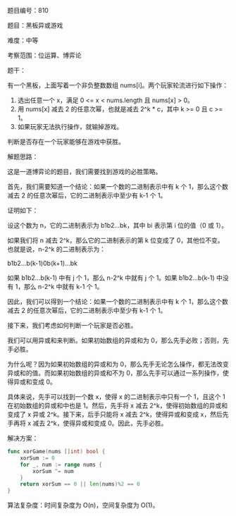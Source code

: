 题目编号：810

题目：黑板异或游戏

难度：中等

考察范围：位运算、博弈论

题干：

有一个黑板，上面写着一个非负整数数组 nums[i]。两个玩家轮流进行如下操作：

1. 选出任意一个 x，满足 0 <= x < nums.length 且 nums[x] > 0。
2. 用 nums[x] 减去 2 的任意次幂，也就是减去 2^k * c，其中 k >= 0 且 c >= 1。
3. 如果玩家无法执行操作，就输掉游戏。

判断是否存在一个玩家能够在游戏中获胜。

解题思路：

这是一道博弈论的题目，我们需要找到游戏的必胜策略。

首先，我们需要知道一个结论：如果一个数的二进制表示中有 k 个 1，那么这个数减去 2 的任意次幂后，它的二进制表示中至少有 k-1 个 1。

证明如下：

设这个数为 n，它的二进制表示为 b1b2...bk，其中 bi 表示第 i 位的值（0 或 1）。

如果我们将 n 减去 2^k，那么它的二进制表示的第 k 位变成了 0，其他位不变。也就是说，n-2^k 的二进制表示为：

b1b2...b(k-1)0b(k+1)...bk

如果 b1b2...b(k-1) 中有 j 个 1，那么 n-2^k 中就有 j 个 1。如果 b1b2...b(k-1) 中没有 1，那么 n-2^k 中就有 k-1 个 1。

因此，我们可以得到一个结论：如果一个数的二进制表示中有 k 个 1，那么这个数减去 2 的任意次幂后，它的二进制表示中至少有 k-1 个 1。

接下来，我们考虑如何判断一个玩家是否必胜。

我们可以用异或和来判断。如果初始数组的异或和为 0，那么先手必败；否则，先手必胜。

为什么呢？因为如果初始数组的异或和为 0，那么先手无论怎么操作，都无法改变异或和的值。而如果初始数组的异或和不为 0，那么先手可以通过一系列操作，使得异或和变成 0。

具体来说，先手可以找到一个数 x，使得 x 的二进制表示中只有一个 1，且这个 1 在初始数组的异或和中也是 1。然后，先手将 x 减去 2^k，使得初始数组的异或和变成了 x 异或 2^k。接下来，后手只能将 x 减去 2^k，使得异或和变成 x，然后先手再将 x 减去 2^k，使得异或和变成 0。因此，先手必胜。

解决方案：

```go
func xorGame(nums []int) bool {
    xorSum := 0
    for _, num := range nums {
        xorSum ^= num
    }
    return xorSum == 0 || len(nums)%2 == 0
}
```

算法复杂度：时间复杂度为 O(n)，空间复杂度为 O(1)。